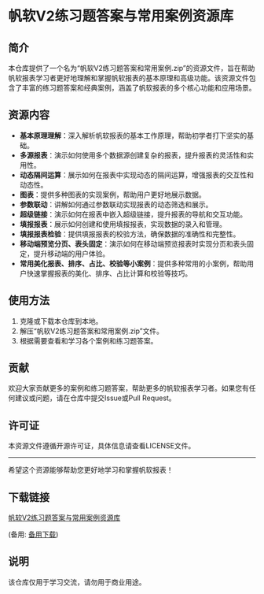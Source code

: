 # 帆软V2练习题答案与常用案例资源库

## 简介

本仓库提供了一个名为“帆软V2练习题答案和常用案例.zip”的资源文件，旨在帮助帆软报表学习者更好地理解和掌握帆软报表的基本原理和高级功能。该资源文件包含了丰富的练习题答案和经典案例，涵盖了帆软报表的多个核心功能和应用场景。

## 资源内容

- **基本原理理解**：深入解析帆软报表的基本工作原理，帮助初学者打下坚实的基础。
- **多源报表**：演示如何使用多个数据源创建复杂的报表，提升报表的灵活性和实用性。
- **动态隔间运算**：展示如何在报表中实现动态的隔间运算，增强报表的交互性和动态性。
- **图表**：提供多种图表的实现案例，帮助用户更好地展示数据。
- **参数联动**：讲解如何通过参数联动实现报表的动态筛选和展示。
- **超级链接**：演示如何在报表中嵌入超级链接，提升报表的导航和交互功能。
- **填报报表**：展示如何创建和使用填报报表，实现数据的录入和管理。
- **填报报表检验**：提供填报报表的校验方法，确保数据的准确性和完整性。
- **移动端预览分页、表头固定**：演示如何在移动端预览报表时实现分页和表头固定，提升移动端的用户体验。
- **常用美化报表、排序、占比、校验等小案例**：提供多种常用的小案例，帮助用户快速掌握报表的美化、排序、占比计算和校验等技巧。

## 使用方法

1. 克隆或下载本仓库到本地。
2. 解压“帆软V2练习题答案和常用案例.zip”文件。
3. 根据需要查看和学习各个案例和练习题答案。

## 贡献

欢迎大家贡献更多的案例和练习题答案，帮助更多的帆软报表学习者。如果您有任何建议或问题，请在仓库中提交Issue或Pull Request。

## 许可证

本资源文件遵循开源许可证，具体信息请查看LICENSE文件。

---

希望这个资源能够帮助您更好地学习和掌握帆软报表！

## 下载链接
[帆软V2练习题答案与常用案例资源库](https://pan.quark.cn/s/4a683b9c4fda) 

(备用: [备用下载](https://pan.baidu.com/s/1MMug4DCMLyBEx21Knu98IA?pwd=1234))

## 说明

该仓库仅用于学习交流，请勿用于商业用途。
